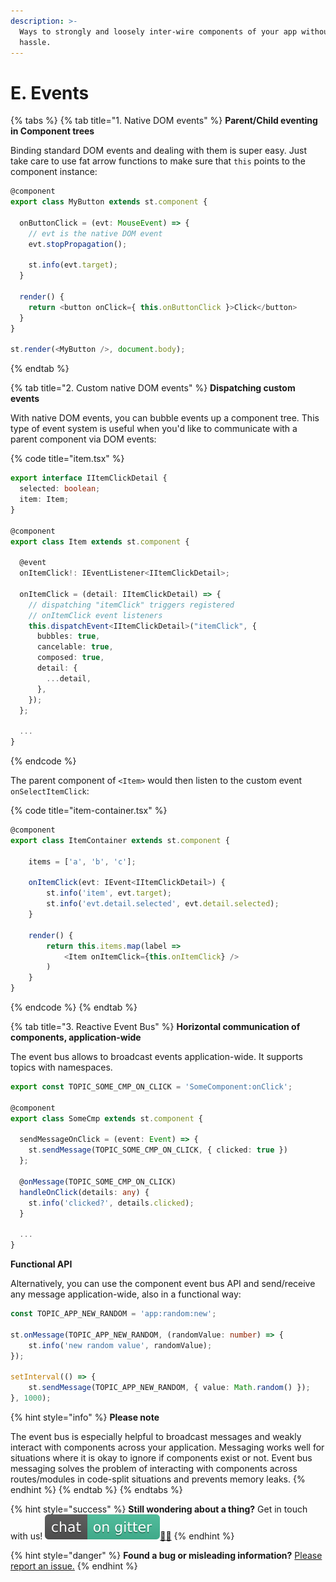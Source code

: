 ```yaml
---
description: >-
  Ways to strongly and loosely inter-wire components of your app without any
  hassle.
---
```


# E. Events

{% tabs %}
{% tab title="1. Native DOM events" %}
**Parent/Child eventing in Component trees**

Binding standard DOM events and dealing with them is super easy. Just take care to use fat arrow functions to make sure that `this` points to the component instance:

```typescript
@component
export class MyButton extends st.component {
    
  onButtonClick = (evt: MouseEvent) => {
    // evt is the native DOM event
    evt.stopPropagation();
        
    st.info(evt.target);
  } 
    
  render() {
    return <button onClick={ this.onButtonClick }>Click</button>
  }
}

st.render(<MyButton />, document.body);
```
{% endtab %}

{% tab title="2. Custom native DOM events" %}
**Dispatching custom events**

With native DOM events, you can bubble events up a component tree. This type of event system is useful when you'd like to communicate with a parent component via DOM events:

{% code title="item.tsx" %}
```typescript
export interface IItemClickDetail {
  selected: boolean;
  item: Item;
}

@component
export class Item extends st.component {
    
  @event
  onItemClick!: IEventListener<IItemClickDetail>;

  onItemClick = (detail: IItemClickDetail) => {
    // dispatching "itemClick" triggers registered
    // onItemClick event listeners
    this.dispatchEvent<IItemClickDetail>("itemClick", {
      bubbles: true,
      cancelable: true,
      composed: true,
      detail: {
        ...detail,
      },
    });
  };
    
  ...
}
```
{% endcode %}

The parent component of `<Item>` would then listen to the custom event `onSelectItemClick`:

{% code title="item-container.tsx" %}
```typescript
@component
export class ItemContainer extends st.component {
    
    items = ['a', 'b', 'c'];
    
    onItemClick(evt: IEvent<IItemClickDetail>) {
        st.info('item', evt.target);
        st.info('evt.detail.selected', evt.detail.selected);
    }
    
    render() {
        return this.items.map(label => 
            <Item onItemClick={this.onItemClick} />
        )
    }
}
```
{% endcode %}
{% endtab %}

{% tab title="3. Reactive Event Bus" %}
**Horizontal communication of components, application-wide** 

The event bus allows to broadcast events application-wide. It supports topics with namespaces. 

```typescript
export const TOPIC_SOME_CMP_ON_CLICK = 'SomeComponent:onClick';

@component
export class SomeCmp extends st.component {

  sendMessageOnClick = (event: Event) => {
    st.sendMessage(TOPIC_SOME_CMP_ON_CLICK, { clicked: true })
  };
  
  @onMessage(TOPIC_SOME_CMP_ON_CLICK)
  handleOnClick(details: any) {
    st.info('clicked?', details.clicked);
  }
  
  ...
}
```

**Functional API**

Alternatively, you can use the component event bus API and send/receive any message application-wide, also in a functional way:

```typescript
const TOPIC_APP_NEW_RANDOM = 'app:random:new';

st.onMessage(TOPIC_APP_NEW_RANDOM, (randomValue: number) => {
    st.info('new random value', randomValue);
});

setInterval(() => {
    st.sendMessage(TOPIC_APP_NEW_RANDOM, { value: Math.random() });
}, 1000);
```

{% hint style="info" %}
**Please note**

The event bus is especially helpful to broadcast messages and weakly interact with components across your application. Messaging works well for situations where it is okay to ignore if components exist or not. Event bus messaging solves the problem of interacting with components across routes/modules in code-split situations and prevents memory leaks.
{% endhint %}
{% endtab %}
{% endtabs %}

{% hint style="success" %}
**Still wondering about a thing?** Get in touch with us! [![](../.gitbook/assets/gitter.svg)](https://gitter.im/springtype-official/springtype?utm_source=badge&utm_medium=badge&utm_campaign=pr-badge)[💬](https://emojipedia.org/speech-balloon/)[🤓](https://emojipedia.org/nerd-face/)
{% endhint %}

{% hint style="danger" %}
**Found a bug or misleading information?** [Please report an issue.](https://github.com/springtype-org/springtype/issues)
{% endhint %}

